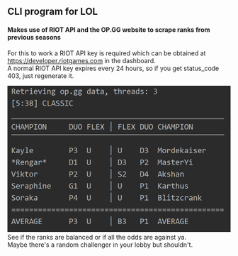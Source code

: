 ## CLI program for LOL
#### Makes use of RIOT API and the OP.GG website to scrape ranks from previous seasons
For this to work a RIOT API key is required which can be obtained at https://developer.riotgames.com in the dashboard.
<br>
A normal RIOT API key expires every 24 hours, so if you get status_code 403, just regenerate it.


![ranks](img/scoreboard.png)
<br>
See if the ranks are balanced or if all the odds are against ya. <br>
Maybe there's a random challenger in your lobby but shouldn't.
